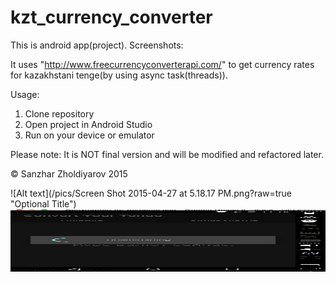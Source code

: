 # kzt_currency_converter
This is android app(project). 
Screenshots:


It uses "http://www.freecurrencyconverterapi.com/" to get currency rates for kazakhstani tenge(by using async task(threads)).

Usage:
 1) Clone repository
2) Open project in Android Studio
3) Run on your device or emulator

Please note:
It is NOT final version and will be modified and refactored later.

&copy;	 Sanzhar Zholdiyarov 2015

![Alt text](/pics/Screen Shot 2015-04-27 at 5.18.17 PM.png?raw=true "Optional Title")
<img src="/pics/Screen Shot 2015-04-27 at 5.18.17 PM.png" width=600 height=100 />
